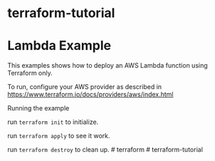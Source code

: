 # terraform-tutorial

# Lambda Example

This examples shows how to deploy an AWS Lambda function using Terraform only.

To run, configure your AWS provider as described in https://www.terraform.io/docs/providers/aws/index.html

Running the example

run `terraform init` to initialize.

run `terraform apply` to see it work.

run `terraform destroy` to clean up.
#   t e r r a f o r m  
 #   t e r r a f o r m - t u t o r i a l  
 